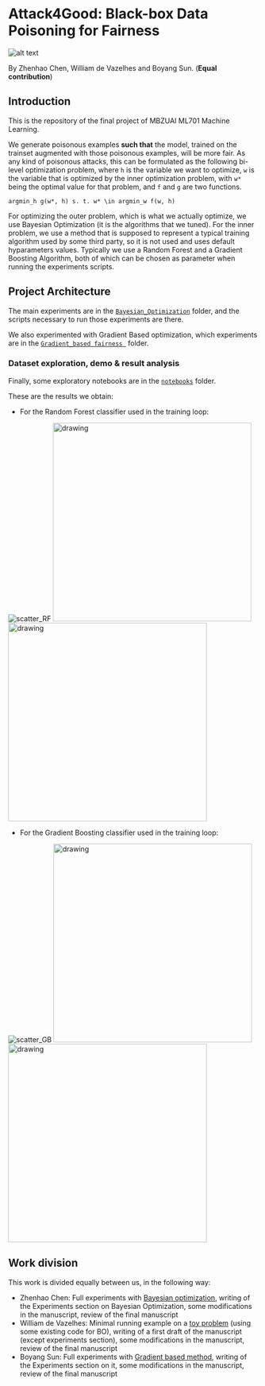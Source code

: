 # Attack4Good: Black-box Data Poisoning for Fairness
![alt text](https://mbzmfg.com/Portals/0/adam/Content/LA_fnkoF4EagpIo1YvuItw/Image/MBZUAI_FullName_Bilingual_Screen_RGB.png?w=1080&scale=both&quality=20)

By Zhenhao Chen, William de Vazelhes and Boyang Sun. (**Equal contribution**)

## Introduction
This is the repository of the final project of MBZUAI ML701 Machine Learning.

We generate poisonous examples **such that** the model, trained on the trainset augmented with those poisonous examples, will be more fair. As any kind of poisonous attacks, this can be formulated as the following bi-level optimization problem, where `h` is the variable we want to optimize, `w` is the variable that is optimized by the inner optimization problem, with `w*` being the optimal value for that problem, and `f` and `g` are two functions.

`argmin_h g(w*, h) s. t. w* \in argmin_w f(w, h)`

For optimizing the outer problem, which is what we actually optimize, we use Bayesian Optimization (it is the algorithms that we tuned). For the inner problem, we use a method that is supposed to represent a typical training algorithm used by some third party, so it is not used and uses default hyparameters values. Typically we use a Random Forest and a Gradient Boosting Algorithm, both of which can be chosen as parameter when running the experiments scripts.

## Project Architecture
The main experiments are in the [``Bayesian_Optimization``](./Bayesian_Optimization) folder, and the scripts necessary to run those experiments are there.

We also experimented with Gradient Based optimization, which experiments are in the [``Gradient_based fairness ``](https://github.com/viewsetting/Attack4Good/tree/main/Gradient_based%20Fairness) folder.

### Dataset exploration, demo & result analysis
Finally, some exploratory notebooks are in the [``notebooks``](./notebooks) folder.


These are the results we obtain: 

- For the Random Forest classifier used in the training loop:


![scatter_RF](https://user-images.githubusercontent.com/31916524/144737209-65af5722-8334-4976-aada-339627f91810.png)
<img src="https://user-images.githubusercontent.com/31916524/144737810-3e7d5f56-7fc1-4fe5-b122-3ad31547285b.jpg" alt="drawing" width="400"/>
<img src="https://user-images.githubusercontent.com/31916524/144737821-5e67200f-fb98-4ba0-855c-948726e4fd32.jpg" alt="drawing" width="400"/>

- For the Gradient Boosting classifier used in the training loop:

![scatter_GB](https://user-images.githubusercontent.com/31916524/144737211-503c3015-ec47-44b3-bf37-3588f099a636.png)
<img src="https://user-images.githubusercontent.com/31916524/144737829-80445b6d-af6c-46e8-bc2c-b7cae0c75c7e.jpg" alt="drawing" width="400"/>
<img src="https://user-images.githubusercontent.com/31916524/144737830-8db88b3c-1f7f-4454-847b-23bffbb1c7db.jpg" alt="drawing" width="400"/>

## Work division
This work is divided equally between us, in the following way:
- Zhenhao Chen: Full experiments with [Bayesian optimization](./Bayesian_Optimization), writing of the Experiments section on Bayesian Optimization, some modifications in the manuscript, review of the final manuscript
- William de Vazelhes: Minimal running example on a [toy problem](https://github.com/viewsetting/Attack4Good/tree/main/notebooks) (using some existing code for BO), writing of a first draft of the manuscript (except experiments section), some modifications in the manuscript, review of the final manuscript
- Boyang Sun: Full experiments with [Gradient based method](https://github.com/viewsetting/Attack4Good/tree/main/Gradient_based%20Fairness), writing of the Experiments section on it, some modifications in the manuscript, review of the final manuscript
